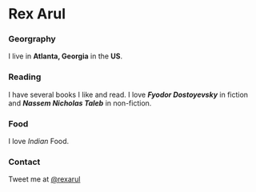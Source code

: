 # Rex Arul

### Georgraphy

I live in **Atlanta, Georgia** in the **US**.

### Reading

I have several books I like and read. I love _**Fyodor Dostoyevsky**_ in fiction and _**Nassem Nicholas Taleb**_ in non-fiction. 

### Food

I love _Indian_ Food. 

### Contact

Tweet me at [@rexarul](https://twitter.com/rexarul)



